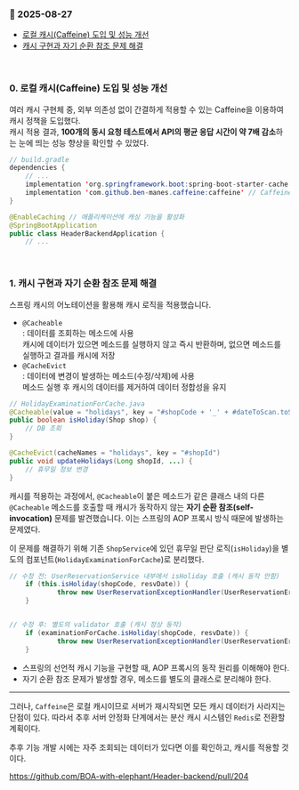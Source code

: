 ### :link: 2025-08-27
- [로컬 캐시(Caffeine) 도입 및 성능 개선](#0-로컬-캐시caffeine-도입-및-성능-개선) 
- [캐시 구현과 자기 순환 참조 문제 해결](#1-캐시-구현과-자기-순환-참조-문제-해결)
 
&nbsp; 
### 0. 로컬 캐시(Caffeine) 도입 및 성능 개선

여러 캐시 구현체 중, 외부 의존성 없이 간결하게 적용할 수 있는 Caffeine을 이용하여 캐시 정책을 도입했다.   
캐시 적용 결과, **100개의 동시 요청 테스트에서 API의 평균 응답 시간이 약 7배 감소**하는 눈에 띄는 성능 향상을 확인할 수 있었다.

```java
// build.gradle
dependencies {
    // ...
    implementation 'org.springframework.boot:spring-boot-starter-cache' // 캐시 스타터 의존성 추가
    implementation 'com.github.ben-manes.caffeine:caffeine' // Caffeine 의존성 추가
}

@EnableCaching // 애플리케이션에 캐싱 기능을 활성화
@SpringBootApplication
public class HeaderBackendApplication {
    // ...
```

&emsp; 
&nbsp;
### 1. 캐시 구현과 자기 순환 참조 문제 해결

스프링 캐시의 어노테이션을 활용해 캐시 로직을 적용했습니다.

  - `@Cacheable`  
  : 데이터를 조회하는 메소드에 사용   
    캐시에 데이터가 있으면 메소드를 실행하지 않고 즉시 반환하며, 없으면 메소드를 실행하고 결과를 캐시에 저장
  - `@CacheEvict`   
  : 데이터에 변경이 발생하는 메소드(수정/삭제)에 사용   
  메소드 실행 후 캐시의 데이터를 제거하여 데이터 정합성을 유지

```java
// HolidayExaminationForCache.java
@Cacheable(value = "holidays", key = "#shopCode + '_' + #dateToScan.toString()")
public boolean isHoliday(Shop shop) {
    // DB 조회
}

@CacheEvict(cacheNames = "holidays", key = "#shopId")
public void updateHolidays(Long shopId, ...) {
    // 휴무일 정보 변경
}
```

캐시를 적용하는 과정에서, `@Cacheable`이 붙은 메소드가 같은 클래스 내의 다른 `@Cacheable` 메소드를 호출할 때 캐시가 동작하지 않는 **자기 순환 참조(self-invocation)** 문제를 발견했습니다. 이는 스프링의 AOP 프록시 방식 때문에 발생하는 문제였다.

이 문제를 해결하기 위해 기존 `ShopService`에 있던 휴무일 판단 로직(`isHoliday`)을 별도의 컴포넌트(`HolidayExaminationForCache`)로 분리했다.

```java
// 수정 전: UserReservationService 내부에서 isHoliday 호출 (캐시 동작 안함)
    if (this.isHoliday(shopCode, resvDate)) {
            throw new UserReservationExceptionHandler(UserReservationErrorCode.DATE_HAS_HOL);
    }


// 수정 후: 별도의 validator 호출 (캐시 정상 동작)
    if (examinationForCache.isHoliday(shopCode, resvDate)) {
            throw new UserReservationExceptionHandler(UserReservationErrorCode.DATE_HAS_HOL);
    }
```

- 스프링의 선언적 캐시 기능을 구현할 때, AOP 프록시의 동작 원리를 이해해야 한다.
- 자기 순환 참조 문제가 발생할 경우, 메소드를 별도의 클래스로 분리해야 한다.

---

그러나, `Caffeine`은 로컬 캐시이므로 서버가 재시작되면 모든 캐시 데이터가 사라지는 단점이 있다. 따라서 추후 서버 안정화 단계에서는 분산 캐시 시스템인 `Redis`로 전환할 계획이다.

추후 기능 개발 시에는 자주 조회되는 데이터가 있다면 이를 확인하고, 캐시를 적용할 것이다.

https://github.com/BOA-with-elephant/Header-backend/pull/204